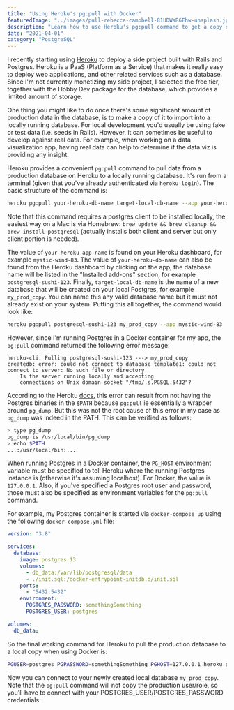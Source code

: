 ```yaml
---
title: "Using Heroku's pg:pull with Docker"
featuredImage: "../images/pull-rebecca-campbell-81UDWsR6Ehw-unsplash.jpg"
description: "Learn how to use Heroku's pg:pull command to get a copy of your production data when running Postgres locally in a Docker container."
date: "2021-04-01"
category: "PostgreSQL"
---
```


I recently starting using [Heroku](https://www.heroku.com/) to deploy a side project built with Rails and Postgres. Heroku is a PaaS (Platform as a Service) that makes it really easy to deploy web applications, and other related services such as a database. Since I'm not currently monetizing my side project, I selected the free tier, together with the Hobby Dev package for the database, which provides a limited amount of storage.

One thing you might like to do once there's some significant amount of production data in the database, is to make a copy of it to import into a locally running database. For local development you'd usually be using fake or test data (i.e. seeds in Rails). However, it can sometimes be useful to develop against real data. For example, when working on a data visualization app, having real data can help to determine if the data viz is providing any insight.

Heroku provides a convenient `pg:pull` command to pull data from a production database on Heroku to a locally running database. It's run from a terminal (given that you've already authenticated via `heroku login`). The basic structure of the command is:

```bash
heroku pg:pull your-heroku-db-name target-local-db-name --app your-heroku-app-name
```

Note that this command requires a postgres client to be installed locally, the easiest way on a Mac is via Homebrew: `brew update && brew cleanup && brew install postgresql` (actually installs both client and server but only client portion is needed).

The value of `your-heroku-app-name` is found on your Heroku dashboard, for example `mystic-wind-83`. The value of `your-heroku-db-name` can also be found from the Heroku dashboard by clicking on the app, the database name will be listed in the "Installed add-ons" section, for example `postgresql-sushi-123`. Finally, `target-local-db-name` is the name of a new database that will be created on your local Postgres, for example `my_prod_copy`. You can name this any valid database name but it must not already exist on your system. Putting this all together, the command would look like:

```bash
heroku pg:pull postgresql-sushi-123 my_prod_copy --app mystic-wind-83
```

However, since I'm running Postgres in a Docker container for my app, the `pg:pull` command returned the following error message:

```
heroku-cli: Pulling postgresql-sushi-123 ---> my_prod_copy
createdb: error: could not connect to database template1: could not connect to server: No such file or directory
	Is the server running locally and accepting
	connections on Unix domain socket "/tmp/.s.PGSQL.5432"?
```

According to the Heroku [docs](https://devcenter.heroku.com/articles/heroku-postgresql#pg-push-and-pg-pull), this error can result from not having the Postgres binaries in the `$PATH` because `pg:pull` ie essentially a wrapper around `pg_dump`. But this was not the root cause of this error in my case as `pg_dump` was indeed in the PATH. This can be verified as follows:

```bash
> type pg_dump
pg_dump is /usr/local/bin/pg_dump
> echo $PATH
...:/usr/local/bin:...
```

When running Postgres in a Docker container, the `PG_HOST` environment variable must be specified to tell Heroku where the running Postgres instance is (otherwise it's assuming localhost). For Docker, the value is `127.0.0.1`. Also, if you've specified a Postgres root user and password, those must also be specified as environment variables for the `pg:pull` command.

For example, my Postgres container is started via `docker-compose up` using the following `docker-compose.yml` file:

```yml
version: "3.8"

services:
  database:
    image: postgres:13
    volumes:
      - db_data:/var/lib/postgresql/data
      - ./init.sql:/docker-entrypoint-initdb.d/init.sql
    ports:
      - "5432:5432"
    environment:
      POSTGRES_PASSWORD: somethingSomething
      POSTGRES_USER: postgres

volumes:
  db_data:
```

So the final working command for Heroku to pull the production database to a local copy when using Docker is:

```bash
PGUSER=postgres PGPASSWORD=somethingSomething PGHOST=127.0.0.1 heroku pg:pull postgresql-sushi-123 my_prod_copy --app mystic-wind-83
```

Now you can connect to your newly created local database `my_prod_copy`. Note that the `pg:pull` command will not copy the production user/role, so you'll have to connect with your POSTGRES_USER/POSTGRES_PASSWORD credentials.